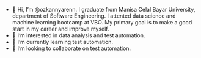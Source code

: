 - 👋 Hi, I’m @ozkannyarenn. 
  I graduate from Manisa Celal Bayar University, department of Software Engineering.
  I attented data science and machine learning bootcamp at VBO. 
  My primary goal is to make a good start in my career and improve myself.
- 👀 I’m interested in data analysis and test automation.
- 🌱 I’m currently learning test automation.
- 💞️ I’m looking to collaborate on test automation.


<!---
ozkannyarenn/ozkannyarenn is a ✨ special ✨ repository because its `README.md` (this file) appears on your GitHub profile.
You can click the Preview link to take a look at your changes.
--->
